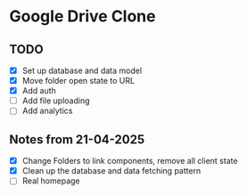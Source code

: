 # Google Drive Clone

## TODO

- [x] Set up database and data model
- [x] Move folder open state to URL
- [x] Add auth
- [ ] Add file uploading
- [ ] Add analytics

## Notes from 21-04-2025

- [x] Change Folders to link components, remove all client state
- [x] Clean up the database and data fetching pattern
- [ ] Real homepage
